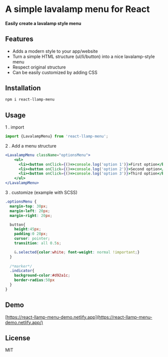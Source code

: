 
# A simple lavalamp menu for React

#### Easily create a lavalamp style menu 

## Features
- Adds a modern style to your app/website
- Turn a simple HTML structure (ul/li/button) into a nice lavalamp-style menu
- Respect original structure
- Can be easily customized by adding CSS  


## Installation
```sh
npm i react-llamp-menu
```

## Usage

1 . import

```js
import {LavalampMenu} from 'react-llamp-menu';
```

2 . Add a menu structure

```jsx
<LavalampMenu className="optionsMenu">
    <ul>
      <li><button onClick={()=>console.log('option 1')}>First option</button></li>
      <li><button onClick={()=>console.log('option 2')}>Second option</button></li>
      <li><button onClick={()=>console.log('option 3')}>Third option</button></li>
    </ul>
</LavalampMenu>
```

3 . customize (example with SCSS)

```scss
.optionsMenu {
  margin-top: 30px;
  margin-left: 20px;
  margin-right: 20px;

  button{
    height:45px;
    padding:0 20px;
    cursor: pointer;
    transition: all 0.5s;

    &.selected{color:white; font-weight: normal !important;}
  }
  
  /*marker*/
  .indicator{
    background-color:#d92a1c;
    border-radius:50px
  }
}

```

## Demo

[https://react-llamp-menu-demo.netlify.app](https://react-llamp-menu-demo.netlify.app/)


## License

MIT

